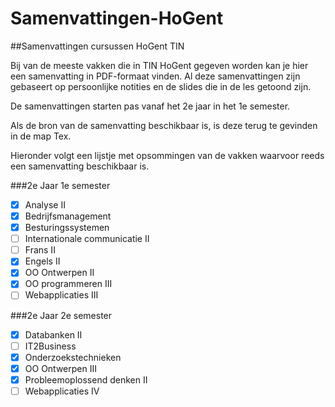 # Samenvattingen-HoGent
##Samenvattingen cursussen HoGent TIN

Bij van de meeste vakken die in TIN HoGent gegeven worden kan je hier een samenvatting in PDF-formaat vinden.
Al deze samenvattingen zijn gebaseert op persoonlijke notities en de slides die in de les getoond zijn.

De samenvattingen starten pas vanaf het 2e jaar in het 1e semester.

Als de bron van de samenvatting beschikbaar is, is deze terug te gevinden in de map Tex.

Hieronder volgt een lijstje met opsommingen van de vakken waarvoor reeds een samenvatting beschikbaar is.

###2e Jaar 1e semester
- [x] Analyse II
- [x] Bedrijfsmanagement
- [x] Besturingssystemen
- [ ] Internationale communicatie II
 - [ ] Frans II
 - [x] Engels II
- [x] OO Ontwerpen II
- [x] OO programmeren III
- [ ] Webapplicaties III

###2e Jaar 2e semester
- [x] Databanken II
- [ ] IT2Business
- [x] Onderzoekstechnieken
- [x] OO Ontwerpen III
- [x] Probleemoplossend denken II
- [ ] Webapplicaties IV